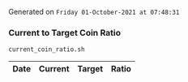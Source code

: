 Generated on `Friday 01-October-2021 at 07:48:31`

### Current to Target Coin Ratio
`current_coin_ratio.sh`

Date|Current|Target|Ratio
---|---|---|---

